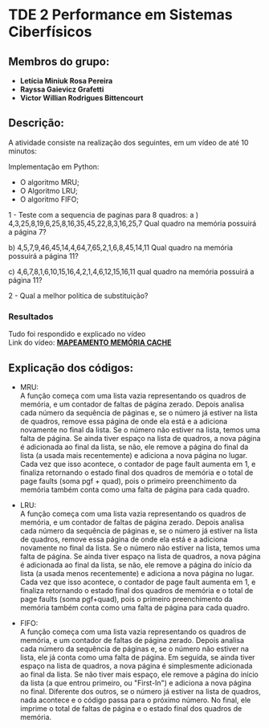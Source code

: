# TDE 2 Performance em Sistemas Ciberfísicos
## Membros do grupo:
- **Letícia Miniuk Rosa Pereira**
- **Rayssa Gaievicz Grafetti**
- **Victor Willian Rodrigues Bittencourt**
## Descrição:
A atividade consiste na realização dos seguintes, em um vídeo de até 10 minutos:

Implementação em Python:
- O algoritmo MRU;
- O Algoritmo LRU;
- O algoritmo FIFO;
  
1  - Teste com a sequencia de paginas para 8 quadros:
a ) 4,3,25,8,19,6,25,8,16,35,45,22,8,3,16,25,7
Qual quadro na memória possuirá a página 7?

 b)  4,5,7,9,46,45,14,4,64,7,65,2,1,6,8,45,14,11
Qual quadro na memória possuirá a página 11?

 c) 4,6,7,8,1,6,10,15,16,4,2,1,4,6,12,15,16,11 
qual quadro na memória possuirá a página 11?

2 - Qual a melhor politica de substituição?


### Resultados
Tudo foi respondido e explicado no vídeo <br>
Link do vídeo: **[MAPEAMENTO MEMÓRIA CACHE](https://youtu.be/d7ZrditEWv8)**



## Explicação dos códigos:
- MRU:<br>
  A função começa com uma lista vazia representando os quadros de memória, e um contador de faltas de página zerado.
  Depois analisa cada número da sequência de páginas e, se o número já estiver na lista de quadros, remove essa página de onde   ela está e a adiciona novamente no final da lista. Se o número não estiver na lista, temos uma falta de página. Se ainda       tiver espaço na lista de quadros, a nova página é adicionada ao final da lista, se não, ele remove a página do final da        lista (a usada mais recentemente) e adiciona a nova página no lugar. Cada vez que isso acontece, o contador de page fault      aumenta em 1, e finaliza retornando o estado final dos quadros de memória e o total de page faults (soma pgf + quad), pois o     primeiro preenchimento da memória também conta como uma falta de página para cada quadro.

- LRU:<br>
  A função começa com uma lista vazia representando os quadros de memória, e um contador de faltas de página zerado. Depois      analisa cada número da sequência de páginas e, se o número já estiver na lista de quadros, remove essa página de onde ela      está e a adiciona novamente no final da lista. Se o número não estiver na lista, temos uma falta de página. Se ainda tiver     espaço na lista de quadros, a nova página é adicionada ao final da lista, se não, ele remove a página do início da lista (a    usada menos recentemente) e adiciona a nova página no lugar. Cada vez que isso acontece, o contador de page fault aumenta em   1, e finaliza retornando o estado final dos quadros de memória e o total de page faults (soma pgf+quad), pois o primeiro       preenchimento da memória também conta como uma falta de página para cada quadro.

- FIFO:<br>
  A função começa com uma lista vazia representando os quadros de memória, e um contador de faltas de página zerado. Depois      analisa cada número da sequência de páginas e, se o número não estiver na lista, ele já conta como uma falta de página. Em     seguida, se ainda tiver espaço na lista de quadros, a nova página é simplesmente adicionada ao final da lista. Se não tiver    mais espaço, ele remove a página do início da lista (a que entrou primeiro, ou "First-In") e adiciona a nova página no         final. Diferente dos outros, se o número já estiver na lista de quadros, nada acontece e o código passa para o próximo         número. No final, ele imprime o total de faltas de página e o estado final dos quadros de memória.



